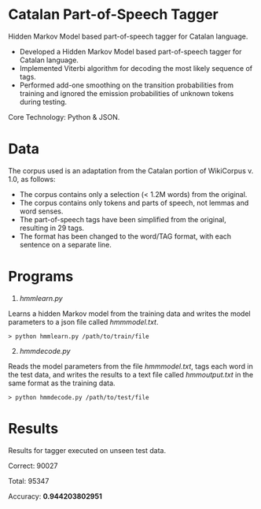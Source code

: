 # Catalan Part-of-Speech Tagger
Hidden Markov Model based part-of-speech tagger for Catalan language.

- Developed a Hidden Markov Model based part-of-speech tagger for Catalan language.
- Implemented Viterbi algorithm for decoding the most likely sequence of tags.
- Performed add-one smoothing on the transition probabilities from training and ignored the emission probabilities of unknown tokens during testing.

Core Technology: Python & JSON.

# Data
The corpus used is an adaptation from the Catalan portion of WikiCorpus v. 1.0, as follows:
- The corpus contains only a selection (< 1.2M words) from the original.
- The corpus contains only tokens and parts of speech, not lemmas and word senses.
- The part-of-speech tags have been simplified from the original, resulting in 29 tags.
- The format has been changed to the word/TAG format, with each sentence on a separate line.

# Programs

1. *hmmlearn.py*

Learns a hidden Markov model from the training data and writes the model parameters to a json file called *hmmmodel.txt*.

```
> python hmmlearn.py /path/to/train/file
```

2. *hmmdecode.py*

Reads the model parameters from the file *hmmmodel.txt*, tags each word in the test data, and writes the results to a text file called *hmmoutput.txt* in the same format as the training data.

```
> python hmmdecode.py /path/to/test/file
```

# Results
Results for tagger executed on unseen test data.

Correct: 90027

Total: 95347

Accuracy: **0.944203802951**

